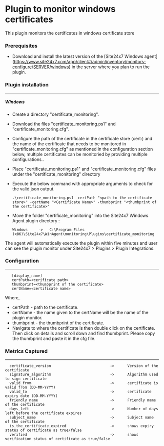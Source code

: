 # Plugin to monitor windows certificates

This plugin monitors the certificates in windows certificate store

### Prerequisites

- Download and install the latest version of the [Site24x7 Windows agent] (https://www.site24x7.com/app/client#/admin/inventory/monitors-configure/SERVER/windows) in the server where you plan to run the plugin.

### Plugin installation

---

##### Windows

- Create a directory "certificate_monitoring".

- Download the files "certificate_monitoring.ps1" and "certificate_monitoring.cfg".

- Configure the path of the certificate in the certificate store (cert:\) and the name of the certificate that needs to be monitored in "certificate_monitoring.cfg" as mentioned in the configuration section below, multiple certificates can be monitoried by providing multiple configurations..

- Place "certificate_monitoring.ps1" and "certificate_monitoring.cfg" files under the "certificate_monitoring" directory

- Execute the below command with appropriate arguments to check for the valid json output.

      .\certificate_monitoring.ps1 -certPath "<path to the certificate store>" -certName "<Certificate Name>" -thumbprint "<thumbprint of the certificate>"
- Move the folder "certificate_monitoring"  into the Site24x7 Windows Agent plugin directory :

      Windows     ->   C:\Program Files (x86)\Site24x7\WinAgent\monitoring\Plugins\certificate_monitoring
      
The agent will automatically execute the plugin within five minutes and user can see the plugin monitor under Site24x7 > Plugins > Plugin Integrations.

### Configuration
---
       [display_name]
       certPath=<cerificate path>
       thumbprint=<thumbprint of the certificate>
       certName=<certificate name>

Where,
- certPath - path to the certificate.
- certName - the name given to the certName will be the name of the plugin monitor.
- thumbprint - the thumbprint of the certificate.
- Navigate to where the certificate is then double click on the certificate. Then click on details and scroll down and find thumbprint. Please copy the thumbprint and paste it in the cfg file.
       
### Metrics Captured

---

      certificate_version                           ->      Version of the certificate
      signature_algorithm                           ->      Algorithm used to sign certificate
      valid_from                                    ->      certificate is valid from (DD-MM-YYYY)
      valid_to                                      ->      certificate expiry date (DD-MM-YYYY)
      friendly_name                                 ->      Friendly name of the certificate
      days_left                                     ->      Number of days left before the certificate expires
      subject_name                                  ->      Subject name of the certificate
      is_the_certificate_expired                    ->      shows expiry status of certificate as true/false
      verified                                      ->      shows verification status of certificate as true/false
